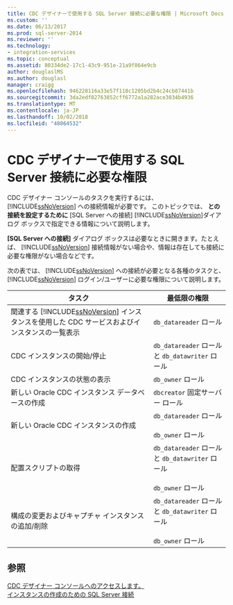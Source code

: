 ```yaml
---
title: CDC デザイナーで使用する SQL Server 接続に必要な権限 | Microsoft Docs
ms.custom: ''
ms.date: 06/13/2017
ms.prod: sql-server-2014
ms.reviewer: ''
ms.technology:
- integration-services
ms.topic: conceptual
ms.assetid: 80334de2-17c1-43c9-951e-21a9f864e9cb
author: douglaslMS
ms.author: douglasl
manager: craigg
ms.openlocfilehash: 946228116a33e57f118c1205bd2b4c24cb87441b
ms.sourcegitcommit: 3da2edf82763852cff6772a1a282ace3034b4936
ms.translationtype: MT
ms.contentlocale: ja-JP
ms.lasthandoff: 10/02/2018
ms.locfileid: "48064532"
---
```

# <a name="sql-server-connection-required-permissions-for-the-cdc-designer"></a>CDC デザイナーで使用する SQL Server 接続に必要な権限
  CDC デザイナー コンソールのタスクを実行するには、 [!INCLUDE[ssNoVersion](../../includes/ssnoversion-md.md)] への接続情報が必要です。 このトピックでは、 **との接続を設定するために** [SQL Server への接続] [!INCLUDE[ssNoVersion](../../includes/ssnoversion-md.md)]ダイアログ ボックスで指定できる情報について説明します。  
  
 **‭[SQL Server への接続]** ダイアログ ボックスは必要なときに開きます。たとえば、 [!INCLUDE[ssNoVersion](../../includes/ssnoversion-md.md)] 接続情報がない場合や、情報は存在しても接続に必要な権限がない場合などです。  
  
 次の表では、 [!INCLUDE[ssNoVersion](../../includes/ssnoversion-md.md)] への接続が必要となる各種のタスクと、 [!INCLUDE[ssNoVersion](../../includes/ssnoversion-md.md)] ログイン/ユーザーに必要な権限について説明します。  
  
|タスク|最低限の権限|  
|----------|-------------------------|  
|関連する [!INCLUDE[ssNoVersion](../../includes/ssnoversion-md.md)] インスタンスを使用した CDC サービスおよびインスタンスの一覧表示|`db_datareader` ロール|  
|CDC インスタンスの開始/停止|`db_datareader` ロールと `db_datawriter` ロール|  
|CDC インスタンスの状態の表示|`db_owner` ロール|  
|新しい Oracle CDC インスタンス データベースの作成|`dbcreator` 固定サーバー ロール|  
|新しい Oracle CDC インスタンスの作成|`db_datareader` ロール<br /><br /> `db_owner` ロール|  
|配置スクリプトの取得|`db_datareader` ロールと `db_datawriter` ロール<br /><br /> `db_owner` ロール|  
|構成の変更およびキャプチャ インスタンスの追加/削除|`db_datareader` ロールと `db_datawriter` ロール<br /><br /> `db_owner` ロール|  
  
## <a name="see-also"></a>参照  
 [CDC デザイナー コンソールへのアクセスします。](access-the-cdc-designer-console.md)   
 [インスタンスの作成のための SQL Server 接続](sql-server-connection-for-instance-creation.md)  
  
  
